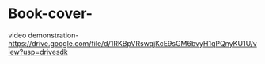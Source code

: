 # Book-cover-
video demonstration-
https://drive.google.com/file/d/1RKBpVRswqjKcE9sGM6bvyH1qPQnyKU1U/view?usp=drivesdk
